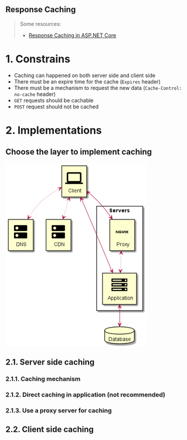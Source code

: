 Response Caching
---

> Some resources:
> * [Response Caching in ASP.NET Core](https://docs.microsoft.com/en-us/aspnet/core/performance/caching/response?view=aspnetcore-5.0)

# 1. Constrains

* Caching can happened on both server side and client side
* There must be an expire time for the cache (`Expires` header)
* There must be a mechanism to request the new data (`Cache-Control: no-cache` header)
* `GET` requests should be cachable
* `POST` request should not be cached

# 2. Implementations

## Choose the layer to implement caching

![layers](https://github.com/huntertran/concordia-thesis-topic/blob/main/out/justifications/ResponseCaching/layers.png?raw=true)



## 2.1. Server side caching

### 2.1.1. Caching mechanism



### 2.1.2. Direct caching in application (not recommended)

### 2.1.3. Use a proxy server for caching

## 2.2. Client side caching 